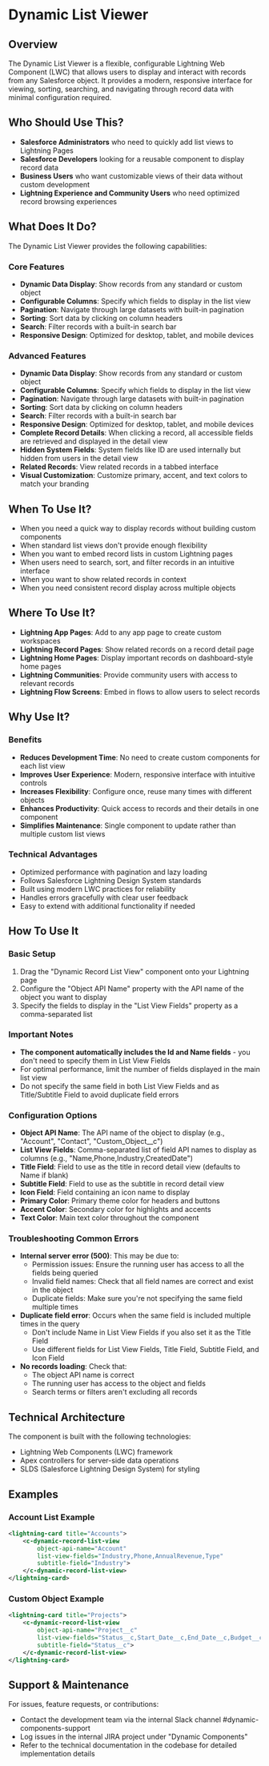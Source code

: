 # Dynamic List Viewer

## Overview
The Dynamic List Viewer is a flexible, configurable Lightning Web Component (LWC) that allows users to display and interact with records from any Salesforce object. It provides a modern, responsive interface for viewing, sorting, searching, and navigating through record data with minimal configuration required.

## Who Should Use This?
- **Salesforce Administrators** who need to quickly add list views to Lightning Pages
- **Salesforce Developers** looking for a reusable component to display record data
- **Business Users** who want customizable views of their data without custom development
- **Lightning Experience and Community Users** who need optimized record browsing experiences

## What Does It Do?
The Dynamic List Viewer provides the following capabilities:

### Core Features
- **Dynamic Data Display**: Show records from any standard or custom object
- **Configurable Columns**: Specify which fields to display in the list view
- **Pagination**: Navigate through large datasets with built-in pagination
- **Sorting**: Sort data by clicking on column headers
- **Search**: Filter records with a built-in search bar
- **Responsive Design**: Optimized for desktop, tablet, and mobile devices

### Advanced Features
- **Dynamic Data Display**: Show records from any standard or custom object
- **Configurable Columns**: Specify which fields to display in the list view
- **Pagination**: Navigate through large datasets with built-in pagination
- **Sorting**: Sort data by clicking on column headers
- **Search**: Filter records with a built-in search bar
- **Responsive Design**: Optimized for desktop, tablet, and mobile devices
- **Complete Record Details**: When clicking a record, all accessible fields are retrieved and displayed in the detail view
- **Hidden System Fields**: System fields like ID are used internally but hidden from users in the detail view
- **Related Records**: View related records in a tabbed interface
- **Visual Customization**: Customize primary, accent, and text colors to match your branding

## When To Use It?
- When you need a quick way to display records without building custom components
- When standard list views don't provide enough flexibility
- When you want to embed record lists in custom Lightning pages
- When users need to search, sort, and filter records in an intuitive interface
- When you want to show related records in context
- When you need consistent record display across multiple objects

## Where To Use It?
- **Lightning App Pages**: Add to any app page to create custom workspaces
- **Lightning Record Pages**: Show related records on a record detail page
- **Lightning Home Pages**: Display important records on dashboard-style home pages
- **Lightning Communities**: Provide community users with access to relevant records
- **Lightning Flow Screens**: Embed in flows to allow users to select records

## Why Use It?
### Benefits
- **Reduces Development Time**: No need to create custom components for each list view
- **Improves User Experience**: Modern, responsive interface with intuitive controls
- **Increases Flexibility**: Configure once, reuse many times with different objects
- **Enhances Productivity**: Quick access to records and their details in one component
- **Simplifies Maintenance**: Single component to update rather than multiple custom list views

### Technical Advantages
- Optimized performance with pagination and lazy loading
- Follows Salesforce Lightning Design System standards
- Built using modern LWC practices for reliability
- Handles errors gracefully with clear user feedback
- Easy to extend with additional functionality if needed

## How To Use It

### Basic Setup
1. Drag the "Dynamic Record List View" component onto your Lightning page
2. Configure the "Object API Name" property with the API name of the object you want to display
3. Specify the fields to display in the "List View Fields" property as a comma-separated list

### Important Notes
- **The component automatically includes the Id and Name fields** - you don't need to specify them in List View Fields
- For optimal performance, limit the number of fields displayed in the main list view
- Do not specify the same field in both List View Fields and as Title/Subtitle Field to avoid duplicate field errors

### Configuration Options
- **Object API Name**: The API name of the object to display (e.g., "Account", "Contact", "Custom_Object__c")
- **List View Fields**: Comma-separated list of field API names to display as columns (e.g., "Name,Phone,Industry,CreatedDate")
- **Title Field**: Field to use as the title in record detail view (defaults to Name if blank)
- **Subtitle Field**: Field to use as the subtitle in record detail view
- **Icon Field**: Field containing an icon name to display
- **Primary Color**: Primary theme color for headers and buttons
- **Accent Color**: Secondary color for highlights and accents
- **Text Color**: Main text color throughout the component

### Troubleshooting Common Errors
- **Internal server error (500)**: This may be due to:
  - Permission issues: Ensure the running user has access to all the fields being queried
  - Invalid field names: Check that all field names are correct and exist in the object
  - Duplicate fields: Make sure you're not specifying the same field multiple times
- **Duplicate field error**: Occurs when the same field is included multiple times in the query
  - Don't include Name in List View Fields if you also set it as the Title Field
  - Use different fields for List View Fields, Title Field, Subtitle Field, and Icon Field
- **No records loading**: Check that:
  - The object API name is correct
  - The running user has access to the object and fields
  - Search terms or filters aren't excluding all records

## Technical Architecture
The component is built with the following technologies:
- Lightning Web Components (LWC) framework
- Apex controllers for server-side data operations
- SLDS (Salesforce Lightning Design System) for styling

## Examples

### Account List Example
```xml
<lightning-card title="Accounts">
    <c-dynamic-record-list-view
        object-api-name="Account"
        list-view-fields="Industry,Phone,AnnualRevenue,Type"
        subtitle-field="Industry">
    </c-dynamic-record-list-view>
</lightning-card>
```

### Custom Object Example
```xml
<lightning-card title="Projects">
    <c-dynamic-record-list-view
        object-api-name="Project__c"
        list-view-fields="Status__c,Start_Date__c,End_Date__c,Budget__c"
        subtitle-field="Status__c">
    </c-dynamic-record-list-view>
</lightning-card>
```

## Support & Maintenance
For issues, feature requests, or contributions:
- Contact the development team via the internal Slack channel #dynamic-components-support
- Log issues in the internal JIRA project under "Dynamic Components"
- Refer to the technical documentation in the codebase for detailed implementation details 